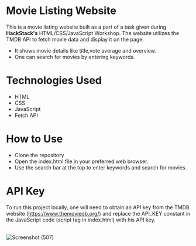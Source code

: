 # Movie Listing Website
This is a movie listing website built as a part of a task given during <b>HackStack's</b> HTML/CSS/JavaScript Workshop. The website utilizes the TMDB API to fetch movie data and display it on the page. 
- It shows movie details like title,vote average and overview.
- One can search for movies by entering keywords.

# Technologies Used
- HTML
- CSS
- JavaScript
- Fetch API

# How to Use
- Clone the repository
- Open the index.html file in your preferred web browser.
- Use the search bar at the top to enter keywords and search for movies.

# API Key
To run this project locally, one will need to obtain an API key from the TMDB website (https://www.themoviedb.org/) and replace the API_KEY constant in the JavaScript code (script tag in index.html) with his API key.<br><br>

![Screenshot (507)](https://github.com/Ayush-721/Movie_List/assets/95296019/952fd42b-c2ec-4083-87ec-48a625615172)

